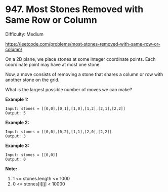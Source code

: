 # 947. Most Stones Removed with Same Row or Column

Difficulty: Medium

https://leetcode.com/problems/most-stones-removed-with-same-row-or-column/

On a 2D plane, we place stones at some integer coordinate points.  Each coordinate point may have at most one stone.

Now, a move consists of removing a stone that shares a column or row with another stone on the grid.

What is the largest possible number of moves we can make?

**Example 1:**
```
Input: stones = [[0,0],[0,1],[1,0],[1,2],[2,1],[2,2]]
Output: 5
```

**Example 2:**
```
Input: stones = [[0,0],[0,2],[1,1],[2,0],[2,2]]
Output: 3
```

**Example 3:**
```
Input: stones = [[0,0]]
Output: 0
```

**Note:**

1. 1 <= stones.length <= 1000
2. 0 <= stones[i][j] < 10000
